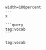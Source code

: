 ```desmos-graph
width=100percent
---
x
```

````col
```query
tag:vocab
```
````


```query=
tag:vocab
```